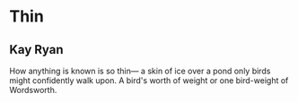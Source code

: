 # Thin
## Kay Ryan
How anything
is known
is so thin—
a skin of ice
over a pond
only birds might
confidently walk
upon. A bird's
worth of weight
or one bird-weight
of Wordsworth.